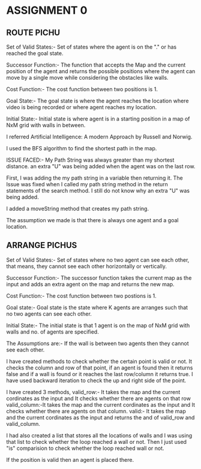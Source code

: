 # ASSIGNMENT 0
## ROUTE PICHU
Set of Valid States:- Set of states where the agent is on the "." or has reached the goal state.

Successor Function:- The function that accepts the Map and the current position of the agent and returns the possible positions where the agent can move by a single move while considering the obstacles like walls.

Cost Function:- The cost function between two positions is 1.

Goal State:- The goal state is where the agent reaches the location where video is being recorded or where agent reaches my location.

Initial State:- Initial state is where agent is in a starting position in a map of NxM grid with walls in between.

I referred Artificial Intelligence:  A modern Approach by Russell and Norwig.

I used the BFS algorithm to find the shortest path in the map.

ISSUE FACED:-
My Path String was always greater than my shortest distance.
an extra "U" was being added when the agent was on the last row.

First, I was adding the my path string in a variable then returning it.
The Issue was fixed when I called my path string method in the return statements of the search method.
I still do not know why an extra "U" was being added.

I added a moveString method that creates my path string.

The assumption we made is that there is always one agent and a goal location.

## ARRANGE PICHUS

Set of Valid States:- Set of states where no two agent can see each other, that means, they cannot see each other horizontally or vertically.

Successor Function:- The successor function takes the current map as the input and adds an extra agent on the map and returns the new map.

Cost Function:- The cost function between two postions is 1.

Goal state:- Goal state is the state where K agents are arranges such that no two agents can see each other.

Initial State:- The initial state is that 1 agent is on the map of NxM grid with walls and no. of agents are specified.

The Assumptions are:-
If the wall is between two agents then they cannot see each other.

I have created methods to check whether the certain point is valid or not.
It checks the column and row of that point, if an agent is found then it returns false and if a wall is found or it reaches the last row/column it returns true. 
I have used backward iteration to check the up and right side of the point.

I have created 3 methods,
valid_row:- It takes the map and the current cordinates as the input and It checks whether there are agents on that row
valid_column:-It takes the map and the current cordinates as the input and It checks whether there are agents on that column.
valid:- It takes the map and the current cordinates as the input and returns the and of valid_row and valid_column.

I had also created a list that stores all the locations of walls and I was using that list to check whether the loop reached a wall or not.
Then I just used "is" comparision to check whether the loop reached wall or not.


If the position is valid then an agent is placed there.
